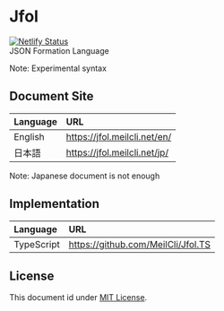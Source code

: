 # Jfol
[![Netlify Status](https://api.netlify.com/api/v1/badges/34139d6d-5995-4614-aa9f-54cbb53fe851/deploy-status)](https://app.netlify.com/sites/jfol/deploys)  
JSON Formation Language

Note: Experimental syntax

## Document Site
|Language|URL|
|:--|:--|
|English|https://jfol.meilcli.net/en/|
|日本語|https://jfol.meilcli.net/jp/|

Note: Japanese document is not enough

## Implementation
|Language|URL|
|:--|:--|
|TypeScript|https://github.com/MeilCli/Jfol.TS|

## License
This document id under [MIT License](LICENSE).
